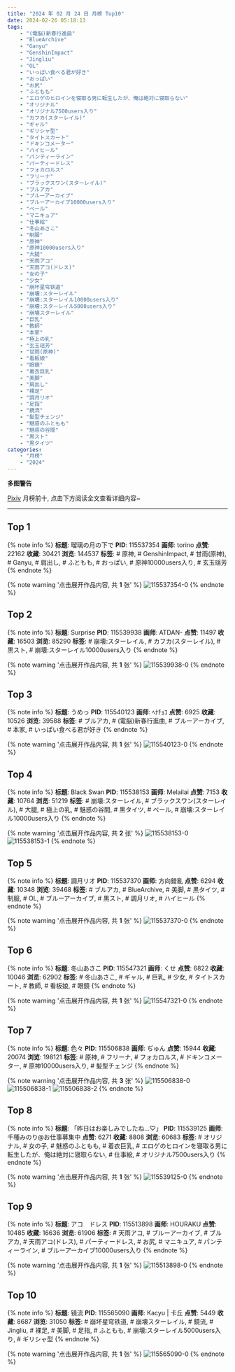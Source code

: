 ```yaml
---
title: "2024 年 02 月 24 日 月榜 Top10"
date: 2024-02-26 05:18:13
tags:
    - "(電脳)新春行進曲"
    - "BlueArchive"
    - "Ganyu"
    - "GenshinImpact"
    - "Jingliu"
    - "OL"
    - "いっぱい食べる君が好き"
    - "おっぱい"
    - "お尻"
    - "ふともも"
    - "エロゲのヒロインを寝取る男に転生したが、俺は絶対に寝取らない"
    - "オリジナル"
    - "オリジナル7500users入り"
    - "カフカ(スターレイル)"
    - "ギャル"
    - "ギリシャ型"
    - "タイトスカート"
    - "ドキンコメーター"
    - "ハイヒール"
    - "パンティーライン"
    - "パーティードレス"
    - "フォカロルス"
    - "フリーナ"
    - "ブラックスワン(スターレイル)"
    - "ブルアカ"
    - "ブルーアーカイブ"
    - "ブルーアーカイブ10000users入り"
    - "ベール"
    - "マニキュア"
    - "仕事絵"
    - "冬山あさこ"
    - "制服"
    - "原神"
    - "原神10000users入り"
    - "大腿"
    - "天雨アコ"
    - "天雨アコ(ドレス)"
    - "女の子"
    - "少女"
    - "崩坏星穹铁道"
    - "崩壊:スターレイル"
    - "崩壊:スターレイル10000users入り"
    - "崩壊:スターレイル5000users入り"
    - "崩壊スターレイル"
    - "巨乳"
    - "教師"
    - "本家"
    - "極上の乳"
    - "玄玉瑶芳"
    - "甘雨(原神)"
    - "看板娘"
    - "眼鏡"
    - "着衣巨乳"
    - "美脚"
    - "肩出し"
    - "裸足"
    - "調月リオ"
    - "足指"
    - "鏡流"
    - "髪型チェンジ"
    - "魅惑のふともも"
    - "魅惑の谷間"
    - "黒スト"
    - "黒タイツ"
categories:
    - "月榜"
    - "2024"
---
```


<i class="fa fa-triangle-exclamation"></i>**多图警告**<i class="fa fa-triangle-exclamation"></i>

[Pixiv](https://www.pixiv.net/) 月榜前十, 点击下方阅读全文查看详细内容~

<!-- more -->

---

## Top 1

{% note info %}
**标题**: 瑠璃の月の下で
**PID**: 115537354 **画师**: torino
**点赞**: 22162 **收藏**: 30421 **浏览**: 144537
**标签**: # 原神, # GenshinImpact, # 甘雨(原神), # Ganyu, # 肩出し, # ふともも, # おっぱい, # 原神10000users入り, # 玄玉瑶芳
{% endnote %}

{% note warning '点击展开作品内容, 共 **1** 张' %}
![115537354-0](https://i.pixiv.re/img-original/img/2024/01/28/00/00/18/115537354_p0.jpg)
{% endnote %}

## Top 2

{% note info %}
**标题**: Surprise
**PID**: 115539938 **画师**: ATDAN-
**点赞**: 11497 **收藏**: 16503 **浏览**: 85290
**标签**: # 崩壊:スターレイル, # カフカ(スターレイル), # 黒スト, # 崩壊:スターレイル10000users入り
{% endnote %}

{% note warning '点击展开作品内容, 共 **1** 张' %}
![115539938-0](https://i.pixiv.re/img-original/img/2024/01/30/20/26/39/115539938_p0.png)
{% endnote %}

## Top 3

{% note info %}
**标题**: うめっ
**PID**: 115540123 **画师**: ﾍﾅﾁｮｺ
**点赞**: 6925 **收藏**: 10526 **浏览**: 39588
**标签**: # ブルアカ, # (電脳)新春行進曲, # ブルーアーカイブ, # 本家, # いっぱい食べる君が好き
{% endnote %}

{% note warning '点击展开作品内容, 共 **1** 张' %}
![115540123-0](https://i.pixiv.re/img-original/img/2024/01/28/01/25/29/115540123_p0.jpg)
{% endnote %}

## Top 4

{% note info %}
**标题**: Black Swan
**PID**: 115538153 **画师**: Melailai
**点赞**: 7153 **收藏**: 10764 **浏览**: 51219
**标签**: # 崩壊:スターレイル, # ブラックスワン(スターレイル), # 大腿, # 極上の乳, # 魅惑の谷間, # 黒タイツ, # ベール, # 崩壊:スターレイル10000users入り
{% endnote %}

{% note warning '点击展开作品内容, 共 **2** 张' %}
![115538153-0](https://i.pixiv.re/img-original/img/2024/01/28/00/14/05/115538153_p0.jpg)
![115538153-1](https://i.pixiv.re/img-original/img/2024/01/28/00/14/05/115538153_p1.jpg)
{% endnote %}

## Top 5

{% note info %}
**标题**: 調月リオ
**PID**: 115537370 **画师**: 方向錯亂
**点赞**: 6294 **收藏**: 10348 **浏览**: 39468
**标签**: # ブルアカ, # BlueArchive, # 美脚, # 黒タイツ, # 制服, # OL, # ブルーアーカイブ, # 黒スト, # 調月リオ, # ハイヒール
{% endnote %}

{% note warning '点击展开作品内容, 共 **1** 张' %}
![115537370-0](https://i.pixiv.re/img-original/img/2024/01/28/00/00/23/115537370_p0.jpg)
{% endnote %}

## Top 6

{% note info %}
**标题**: 冬山あさこ
**PID**: 115547321 **画师**: くせ
**点赞**: 6822 **收藏**: 10046 **浏览**: 62902
**标签**: # 冬山あさこ, # ギャル, # 巨乳, # 少女, # タイトスカート, # 教師, # 看板娘, # 眼鏡
{% endnote %}

{% note warning '点击展开作品内容, 共 **1** 张' %}
![115547321-0](https://i.pixiv.re/img-original/img/2024/01/28/10/00/04/115547321_p0.png)
{% endnote %}

## Top 7

{% note info %}
**标题**: 色々
**PID**: 115506838 **画师**: ぢゅん
**点赞**: 15944 **收藏**: 20074 **浏览**: 198121
**标签**: # 原神, # フリーナ, # フォカロルス, # ドキンコメーター, # 原神10000users入り, # 髪型チェンジ
{% endnote %}

{% note warning '点击展开作品内容, 共 **3** 张' %}
![115506838-0](https://i.pixiv.re/img-original/img/2024/01/27/00/00/13/115506838_p0.jpg)
![115506838-1](https://i.pixiv.re/img-original/img/2024/01/27/00/00/13/115506838_p1.jpg)
![115506838-2](https://i.pixiv.re/img-original/img/2024/01/27/00/00/13/115506838_p2.jpg)
{% endnote %}

## Top 8

{% note info %}
**标题**: 「昨日はお楽しみでしたね…♡」
**PID**: 115539125 **画师**: 千種みのり@お仕事募集中
**点赞**: 6271 **收藏**: 8808 **浏览**: 60683
**标签**: # オリジナル, # 女の子, # 魅惑のふともも, # 着衣巨乳, # エロゲのヒロインを寝取る男に転生したが、俺は絶対に寝取らない, # 仕事絵, # オリジナル7500users入り
{% endnote %}

{% note warning '点击展开作品内容, 共 **1** 张' %}
![115539125-0](https://i.pixiv.re/img-original/img/2024/01/28/00/46/26/115539125_p0.jpg)
{% endnote %}

## Top 9

{% note info %}
**标题**: アコ　ドレス
**PID**: 115513898 **画师**: HOURAKU
**点赞**: 10485 **收藏**: 16636 **浏览**: 61906
**标签**: # 天雨アコ, # ブルーアーカイブ, # ブルアカ, # 天雨アコ(ドレス), # パーティードレス, # お尻, # マニキュア, # パンティーライン, # ブルーアーカイブ10000users入り
{% endnote %}

{% note warning '点击展开作品内容, 共 **1** 张' %}
![115513898-0](https://i.pixiv.re/img-original/img/2024/01/27/07/00/03/115513898_p0.jpg)
{% endnote %}

## Top 10

{% note info %}
**标题**: 镜流
**PID**: 115565090 **画师**: Kacyu | 卡丘
**点赞**: 5449 **收藏**: 8687 **浏览**: 31050
**标签**: # 崩坏星穹铁道, # 崩壊スターレイル, # 鏡流, # Jingliu, # 裸足, # 美脚, # 足指, # ふともも, # 崩壊:スターレイル5000users入り, # ギリシャ型
{% endnote %}

{% note warning '点击展开作品内容, 共 **1** 张' %}
![115565090-0](https://i.pixiv.re/img-original/img/2024/01/28/21/26/16/115565090_p0.jpg)
{% endnote %}
